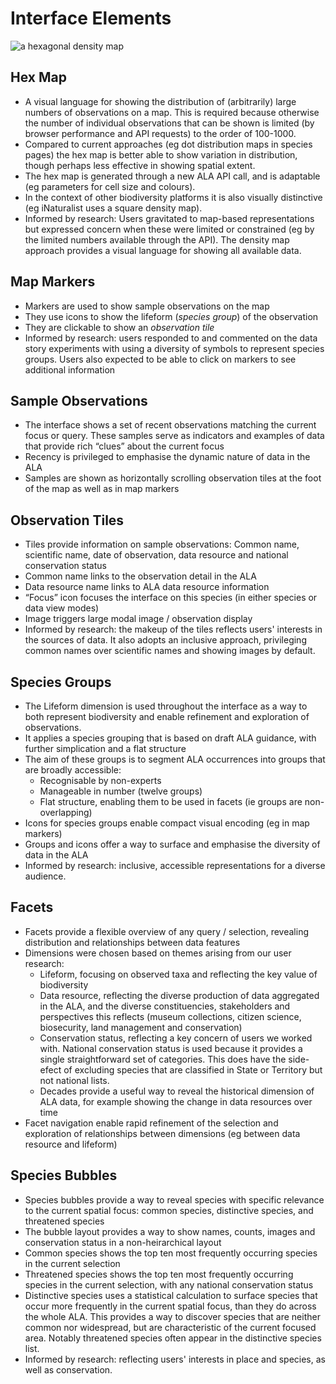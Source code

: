# Interface Elements


![a hexagonal density map](img/hexmap.png)


## Hex Map
- A visual language for showing the distribution of (arbitrarily) large numbers of observations on a map. This is required because otherwise the number of individual observations that can be shown is limited (by browser performance and API requests) to the order of 100-1000. 
- Compared to current approaches (eg dot distribution maps in species pages) the hex map is better able to show variation in distribution, though perhaps less effective in showing spatial extent. 
- The hex map is generated through a new ALA API call, and is adaptable (eg parameters for cell size and colours). 
- In the context of other biodiversity platforms it is also visually distinctive (eg iNaturalist uses a square density map). 
- Informed by research: Users gravitated to map-based representations but expressed concern when these were limited or constrained (eg by the limited numbers available through the API). The density map approach provides a visual language for showing all available data. 


## Map Markers
- Markers are used to show sample observations on the map
- They use icons to show the lifeform (_species group_) of the observation
- They are clickable to show an _observation tile_
- Informed by research: users responded to and commented on the data story experiments with using a diversity of symbols to represent species groups. Users also expected to be able to click on markers to see additional information

## Sample Observations
- The interface shows a set of recent observations matching the current focus or query. These samples serve as indicators and examples of data that provide rich “clues” about the current focus
- Recency is privileged to emphasise the dynamic nature of data in the ALA
- Samples are shown as horizontally scrolling observation tiles at the foot of the map as well as in map markers


## Observation Tiles
- Tiles provide information on sample observations: Common name, scientific name, date of observation, data resource and national conservation status
- Common name links to the observation detail in the ALA
- Data resource name links to ALA data resource information
- “Focus” icon focuses the interface on this species (in either species or data view modes)
- Image triggers large modal image / observation display
- Informed by research: the makeup of the tiles reflects users' interests in the sources of data. It also adopts an inclusive approach, privileging common names over scientific names and showing images by default.


## Species Groups
- The Lifeform dimension is used throughout the interface as a way to both represent biodiversity and enable refinement and exploration of observations. 
- It applies a species grouping that is based on draft ALA guidance, with further simplication and a flat structure
- The aim of these groups is to segment ALA occurrences into groups that are broadly accessible:
	- Recognisable by non-experts
	- Manageable in number (twelve groups)
	- Flat structure, enabling them to be used in facets (ie groups are non-overlapping)
- Icons for species groups enable compact visual encoding (eg in map markers)
- Groups and icons offer a way to surface and emphasise the diversity of data in the ALA 
- Informed by research: inclusive, accessible representations for a diverse audience.


## Facets

- Facets provide a flexible overview of any query / selection, revealing distribution and relationships between data features
- Dimensions were chosen based on themes arising from our user research:
	- Lifeform, focusing on observed taxa and reflecting the key value of biodiversity
	- Data resource, reflecting the diverse production of data aggregated in the ALA, and the diverse constituencies, stakeholders and perspectives this reflects (museum collections, citizen science, biosecurity, land management and conservation)
	- Conservation status, reflecting a key concern of users we worked with. National conservation status is used because it provides a single straightforward set of categories. This does have the side-efect of excluding species that are classified in State or Territory but not national lists.  
	- Decades provide a useful way to reveal the historical dimension of ALA data, for example showing the change in data resources over time
- Facet navigation enable rapid refinement of the selection and exploration of relationships between dimensions (eg between data resource and lifeform)


## Species Bubbles
- Species bubbles provide a way to reveal species with specific relevance to the current spatial focus: common species, distinctive species, and threatened species
- The bubble layout provides a way to show names, counts, images and conservation status in a non-heirarchical layout
- Common species shows the top ten most frequently occurring species in the current selection
- Threatened species shows the top ten most frequently occurring species in the current selection, with any national conservation status
- Distinctive species uses a statistical calculation to surface species that occur more frequently in the current spatial focus, than they do across the whole ALA. This provides a way to discover species that are neither common nor widespread, but are characteristic of the current focused area. Notably threatened species often appear in the distinctive species list.
- Informed by research: reflecting users' interests in place and species, as well as conservation.





